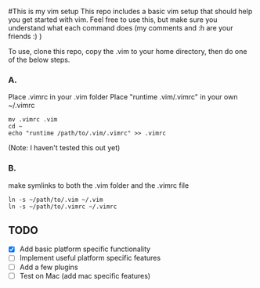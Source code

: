 #This is my vim setup
This repo includes a basic vim setup that should help you get started with vim. Feel free to use this, but make sure you understand what each command does (my comments and :h are your friends :) )

To use, clone this repo, copy the .vim to your home directory, then do one of the below steps.

### A.
Place .vimrc in your .vim folder
Place "runtime .vim/.vimrc" in your own ~/.vimrc
```
mv .vimrc .vim
cd ~
echo "runtime /path/to/.vim/.vimrc" >> .vimrc
```
(Note: I haven't tested this out yet)

### B.
make symlinks to both the .vim folder and the .vimrc file
```
ln -s ~/path/to/.vim ~/.vim
ln -s ~/path/to/.vimrc ~/.vimrc
```

## TODO
-[x] Add basic platform specific functionality
-[ ] Implement useful platform specific features
-[ ] Add a few plugins
-[ ] Test on Mac (add mac specific features)

